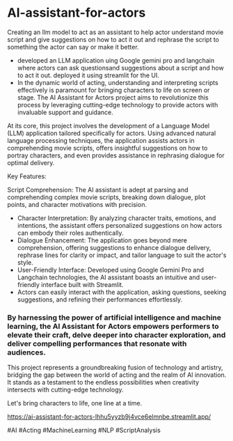 # AI-assistant-for-actors

Creating an llm model to act as an assistant to help actor understand movie script and give suggestions on how to act it out and rephrase the script to something the actor can say or make it better.
- developed an LLM application uing Google gemini pro and langchain where actors can ask questionsand suggestions about a script and how to act it out. deployed it using streamlit for the UI.
- In the dynamic world of acting, understanding and interpreting scripts effectively is paramount for bringing characters to life on screen or stage. The AI Assistant for Actors project aims to revolutionize this process by leveraging cutting-edge technology to provide actors with invaluable support and guidance.

At its core, this project involves the development of a Language Model (LLM) application tailored specifically for actors. Using advanced natural language processing techniques, the application assists actors in comprehending movie scripts, offers insightful suggestions on how to portray characters, and even provides assistance in rephrasing dialogue for optimal delivery.

Key Features:

Script Comprehension: The AI assistant is adept at parsing and comprehending complex movie scripts, breaking down dialogue, plot points, and character motivations with precision.
- Character Interpretation: By analyzing character traits, emotions, and intentions, the assistant offers personalized suggestions on how actors can embody their roles authentically.
- Dialogue Enhancement: The application goes beyond mere comprehension, offering suggestions to enhance dialogue delivery, rephrase lines for clarity or impact, and tailor language to suit the actor's style.
- User-Friendly Interface: Developed using Google Gemini Pro and Langchain technologies, the AI assistant boasts an intuitive and user-friendly interface built with Streamlit.
- Actors can easily interact with the application, asking questions, seeking suggestions, and refining their performances effortlessly.
### By harnessing the power of artificial intelligence and machine learning, the AI Assistant for Actors empowers performers to elevate their craft, delve deeper into character exploration, and deliver compelling performances that resonate with audiences.

This project represents a groundbreaking fusion of technology and artistry, bridging the gap between the world of acting and the realm of AI innovation. It stands as a testament to the endless possibilities when creativity intersects with cutting-edge technology.

Let's bring characters to life, one line at a time.

https://ai-assistant-for-actors-lhhu5yyzb9j4vce6elmnbe.streamlit.app/

#AI #Acting #MachineLearning #NLP #ScriptAnalysis
